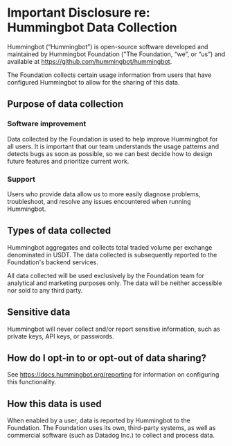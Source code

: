 # Important Disclosure re: Hummingbot Data Collection
 
Hummingbot (“Hummingbot”) is open-source software developed and maintained by Hummingbot Foundation ("The Foundation, “we”, or “us”) and available at https://github.com/hummingbot/hummingbot.

The Foundation collects certain usage information from users that have configured Hummingbot to allow for the sharing of this data.

## Purpose of data collection

### Software improvement

Data collected by the Foundation is used to help improve Hummingbot for all users. It is important that our team understands the usage patterns and detects bugs as soon as possible, so we can best decide how to design future features and prioritize current work.

### Support

Users who provide data allow us to more easily diagnose problems, troubleshoot, and resolve any issues encountered when running Hummingbot.

## Types of data collected

Hummingbot aggregates and collects total traded volume per exchange denominated in USDT. The data collected is subsequently reported to the Foundation's backend services.

All data collected will be used exclusively by the Foundation team for analytical and marketing purposes only. The data will be neither accessible nor sold to any third party.

## Sensitive data

Hummingbot will never collect and/or report sensitive information, such as private keys, API keys, or passwords.

## How do I opt-in to or opt-out of data sharing?

See https://docs.hummingbot.org/reporting for information on configuring this functionality.

## How this data is used

When enabled by a user, data is reported by Hummingbot to the Foundation. The Foundation uses its own, third-party systems, as well as commercial software (such as Datadog Inc.) to collect and process data.
